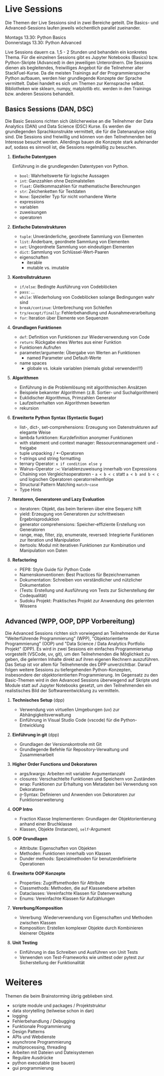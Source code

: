 


# Live Sessions
Die Themen der Live Sessions sind in zwei Bereiche geteilt. Die Basics- und Advanced-Sessions laufen jeweils wöchentlich parallel zueinander.  

Montags 13.30: Python Basics  
Donnerstags 13.30: Python Advanced  

Live Sessions dauern ca. 1,5 - 2 Stunden und behandeln ein konkretes Thema. Für die einzelnen Sessions gibt es Jupyter Notebooks (Basics) bzw. Python-Skripte (Advanced) in den jeweiligen Unterordnern. Die Sessions dienen als begleitendes, freiwilliges Angebot für die Teilnehmer aller StackFuel-Kurse. Da die meisten Trainings auf der Programmiersprache Python aufbauen, werden hier grundlegende Konzepte der Sprache vermittelt. Dabei handelt es sich um Themen zur Kernsprache selbst. Bibliotheken wie sklearn, numpy, matplotlib etc. werden in den Trainings bzw. anderen Sessions behandelt.

## Basics Sessions (DAN, DSC)
Die Basic Sessions richten sich üblicherweise an die Teilnehmer der Data Analytics (DAN) und Data Science (DSC) Kurse. Es werden die grundlegenden Sprachkonstrukte vermittelt, die für die Datenanalyse nötig sind. Die Sessions sind freiwillig und können von den Teilnehmenden bei Interesse besucht werden. Allerdings bauen die Konzepte stark aufeinander auf, sodass es sinnvoll ist, die Sessions regelmäßig zu besuchen.

1. **Einfache Datentypen**

    Einführung in die grundlegenden Datentypen von Python.
    
    - `bool`: Wahrheitswerte für logische Aussagen
    - `int`: Ganzzahlen ohne Dezimalstellen
    - `float`: Gleitkommazahlen für mathematische Berechnungen
    - `str`: Zeichenketten für Textdaten
    - `None`: Spezieller Typ für nicht vorhandene Werte
    - expressions
    - variablen
    - zuweisungen
    - operatoren

2. **Einfache Datenstrukturen**
    - `tuple`: Unveränderliche, geordnete Sammlung von Elementen
    - `list`: Änderbare, geordnete Sammlung von Elementen
    - `set`: Ungeordnete Sammlung von eindeutigen Elementen
    - `dict`: Sammlung von Schlüssel-Wert-Paaren
    - eigenschaften
        - iterable
        - mutable vs. imutable

3. **Kontrollstrukturen**
    - `if/else`: Bedingte Ausführung von Codeblöcken
    - `pass`: ...
    - `while`: Wiederholung von Codeblöcken solange Bedingungen wahr sind
    - `break/continue`: Unterbrechung von Schleifen
    - `try/except/finally`: Fehlerbehandlung und Ausnahmeverarbeitung
    - `for`: Iteration über Elemente von Sequenzen

4. **Grundlagen Funktionen**
    - `def`: Definition von Funktionen zur Wiederverwendung von Code
    - `return`: Rückgabe eines Wertes aus einer Funktion
    - Funktionen Aufrufen
    - parameter/argumente: Übergabe von Werten an Funktionen
        - named Parameter und Default-Werte
    - name spaces
        - globale vs. lokale variablen (niemals global verwenden!!!)


5. **Algorithmen**
    - Einführung in die Problemlösung mit algorithmischen Ansätzen
    - Beispiele bekannter Algorithmen (z.B. Sortier- und Suchalgorithmen)
    - Euklidischer Algorithmus, Primzahlen Generator
    - Laufzeitverhalten von Algorithmen bewerten
    - rekursion 

6. **Erweiterte Python Syntax (Syntactic Sugar)**
    - list-, dict-, set-comprehensions: Erzeugung von Datenstrukturen auf elegante Weise
    - lambda funktionen: Kurzdefinition anonymer Funktionen
    - with statement und context manager: Ressourcenmanagement und -freigabe
    - tuple unpacking / *-Operatoren
    - f-strings und string formatting
    - ternary Operator: `x if condition else y`
    - Walrus-Operator `:=`: Variablenzuweisung innerhalb von Expressions
    - Chaining von Vergleichsoperatoren - `a < b < c` statt `a < b and b < c` und logischen Operatoren operatorreihenfolge
    - Structural Pattern Matching `match`-`case`
    - Type Hints

7. **Iteratoren, Generatoren und Lazy Evaluation**
    - iteratoren: Objekt, das beim Iterieren über eine Sequenz hilft
    - yield: Erzeugung von Generatoren zur schrittweisen Ergebnisproduktion
    - generator comprehensions: Speicher-effiziente Erstellung von Generatoren
    - range, map, filter, zip, enumerate, reversed: Integrierte Funktionen zur Iteration und Manipulation
    - itertools: Modul mit iterativen Funktionen zur Kombination und Manipulation von Daten

8. **Refactoring**
    - PEP8: Style Guide für Python Code
    - Namenskonventionen: Best Practices für Bezeichnernamen
    - Dokumentation: Schreiben von verständlicher und nützlicher Dokumentation
    - (Tests: Erstellung und Ausführung von Tests zur Sicherstellung der Codequalität)
    - Sudoku Projekt: Praktisches Projekt zur Anwendung des gelernten Wissens


## Advanced (WPP, OOP, DPP Vorbereitung)
Die Advanced Sessions richten sich vorwiegend an Teilnehmende der Kurse "Weiterführende Programmierung" (WPP), "Objektorientierte Programmierung" (OOP) und "Data Science / Data Analytics Portfolio Projekt" (DPP). Es wird in zwei Sessions ein einfaches Programmiersetup vorgestellt (VSCode, uv, git), um den Teilnehmenden die Möglichkeit zu geben, die gelernten Inhalte direkt auf ihren eigenen Rechnern auszuführen. Das Setup ist vor allem für Teilnehmende des DPP unverzichtbar. Darauf folgen weitere Sessions zu tiefergehenden Python-Konzepten, insbesondere der objektorientierten Programmierung. Im Gegensatz zu den Basic-Themen wird in den Advanced Sessions überwiegend auf Skripte und Module statt auf Jupyter Notebooks gesetzt, um den Teilnehmenden ein realistisches Bild der Softwareentwicklung zu vermitteln.


1. **Technisches Setup** (dpp)
    - Verwendung von virtuellen Umgebungen (uv) zur Abhängigkeitsverwaltung
    - Einführung in Visual Studio Code (vscode) für die Python-Entwicklung

2. **Einführung in git** (dpp)
    - Grundlagen der Versionskontrolle mit Git
    - Grundlegende Befehle für Repository-Verwaltung und Zusammenarbeit

3. **Higher Order Functions und Dekoratoren**
    - args/kwargs: Arbeiten mit variabler Argumentanzahl
    - closures: Verschachtelte Funktionen und Speichern von Zuständen
    - wrap: Funktionen zur Erhaltung von Metadaten bei Verwendung von Dekoratoren
    - `@`-Syntax: Definieren und Anwenden von Dekoratoren zur Funktionserweiterung

4. **OOP Intro**
    - Fraction Klasse Implementieren: Grundlagen der Objektorientierung anhand einer Bruchklasse
    - Klassen, Objekte (Instanzen), `self`-Argument

5. **OOP Grundlagen**
    - Attribute: Eigenschaften von Objekten
    - Methoden: Funktionen innerhalb von Klassen
    - Dunder methods: Spezialmethoden für benutzerdefinierte Operationen

6. **Erweiterte OOP Konzepte**
    - Properties: Zugriffsmethoden für Attribute
    - Classmethods: Methoden, die auf Klassenebene arbeiten
    - Dataclasses: Vereinfachte Klassen für Datenverwaltung
    - Enums: Vereinfachte Klassen für Aufzählungen

7. **Vererbung/Komposition**
    - Vererbung: Wiederverwendung von Eigenschaften und Methoden zwischen Klassen
    - Komposition: Erstellen komplexer Objekte durch Kombinieren kleinerer Objekte

8. **Unit Testing**
    - Einführung in das Schreiben und Ausführen von Unit Tests
    - Verwenden von Test-Frameworks wie unittest oder pytest zur Sicherstellung der Funktionalität




# Weiteres
Themen die beim Brainstorming übrig geblieben sind.
- scripte module und packages / Projektstruktur
- data storytelling (teilweise schon in dan)
- logging
- Fehlerbehandlung / Debugging
- Funktionale Programmierung
- Design Patterns
- APIs und Webdienste
- asynchrone Programmierung
- multiprocessing, threading
- Arbeiten mit Dateien und Dateisystemen
- Reguläre Ausdrücke
- python executable (exe bauen)
- gui programmierung





